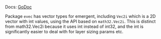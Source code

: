 Docs: [GoDoc](https://pkg.go.dev/github.com/emer/emergent/evec)

Package `evec` has vector types for emergent, including `Vec2i` which is a 2D vector with int values, using the API based on `math32.Vec2i`. This is distinct from math32.Vec2i because it uses int instead of int32, and the int is significantly easier to deal with for layer sizing params etc.


